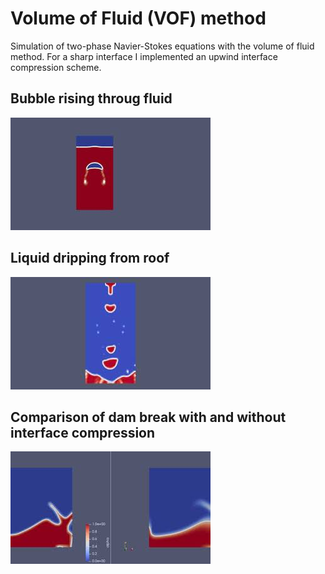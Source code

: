 # Volume of Fluid (VOF) method

Simulation of two-phase Navier-Stokes equations with the volume of fluid method. For a sharp interface I implemented an upwind interface compression scheme.


## Bubble rising throug fluid
[![Bubble rising through fluid](https://github.com/JanBrekelmans/VOF_Thesis/blob/main/pictures/bubble_rising.jpg?raw=true)](https://youtu.be/4YOFPMnxe0A)

## Liquid dripping from roof
[![Liquid dripping from roof](https://github.com/JanBrekelmans/VOF_Thesis/blob/main/pictures/dripping_roof.jpg?raw=true)](https://youtu.be/g0_q9emdDWs)

## Comparison of dam break with and without interface compression
[![Dam break comparison](https://github.com/JanBrekelmans/VOF_Thesis/blob/main/pictures/comparison_dambreak.jpg?raw=true)](https://youtu.be/Vu-9WIa6wd4)
